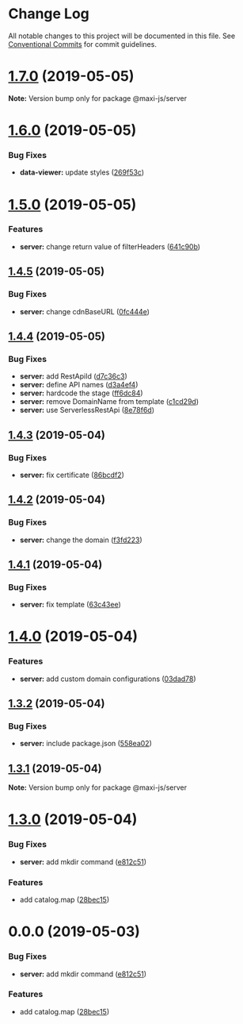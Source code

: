 # Change Log

All notable changes to this project will be documented in this file.
See [Conventional Commits](https://conventionalcommits.org) for commit guidelines.

# [1.7.0](https://github.com/kei-ito/maxi/compare/v1.6.0...v1.7.0) (2019-05-05)

**Note:** Version bump only for package @maxi-js/server





# [1.6.0](https://github.com/kei-ito/maxi/compare/v1.5.0...v1.6.0) (2019-05-05)


### Bug Fixes

* **data-viewer:** update styles ([269f53c](https://github.com/kei-ito/maxi/commit/269f53c))





# [1.5.0](https://github.com/kei-ito/maxi/compare/v1.4.5...v1.5.0) (2019-05-05)


### Features

* **server:** change return value of filterHeaders ([641c90b](https://github.com/kei-ito/maxi/commit/641c90b))





## [1.4.5](https://github.com/kei-ito/maxi/compare/v1.4.4...v1.4.5) (2019-05-05)


### Bug Fixes

* **server:** change cdnBaseURL ([0fc444e](https://github.com/kei-ito/maxi/commit/0fc444e))





## [1.4.4](https://github.com/kei-ito/maxi/compare/v1.4.3...v1.4.4) (2019-05-05)


### Bug Fixes

* **server:** add RestApiId ([d7c36c3](https://github.com/kei-ito/maxi/commit/d7c36c3))
* **server:** define API names ([d3a4ef4](https://github.com/kei-ito/maxi/commit/d3a4ef4))
* **server:** hardcode the stage ([ff6dc84](https://github.com/kei-ito/maxi/commit/ff6dc84))
* **server:** remove DomainName from template ([c1cd29d](https://github.com/kei-ito/maxi/commit/c1cd29d))
* **server:** use ServerlessRestApi ([8e78f6d](https://github.com/kei-ito/maxi/commit/8e78f6d))





## [1.4.3](https://github.com/kei-ito/maxi/compare/v1.4.2...v1.4.3) (2019-05-04)


### Bug Fixes

* **server:** fix certificate ([86bcdf2](https://github.com/kei-ito/maxi/commit/86bcdf2))





## [1.4.2](https://github.com/kei-ito/maxi/compare/v1.4.1...v1.4.2) (2019-05-04)


### Bug Fixes

* **server:** change the domain ([f3fd223](https://github.com/kei-ito/maxi/commit/f3fd223))





## [1.4.1](https://github.com/kei-ito/maxi/compare/v1.4.0...v1.4.1) (2019-05-04)


### Bug Fixes

* **server:** fix template ([63c43ee](https://github.com/kei-ito/maxi/commit/63c43ee))





# [1.4.0](https://github.com/kei-ito/maxi/compare/v1.3.2...v1.4.0) (2019-05-04)


### Features

* **server:** add custom domain configurations ([03dad78](https://github.com/kei-ito/maxi/commit/03dad78))





## [1.3.2](https://github.com/kei-ito/maxi/compare/v1.3.1...v1.3.2) (2019-05-04)


### Bug Fixes

* **server:** include package.json ([558ea02](https://github.com/kei-ito/maxi/commit/558ea02))





## [1.3.1](https://github.com/kei-ito/maxi/compare/v1.3.0...v1.3.1) (2019-05-04)

**Note:** Version bump only for package @maxi-js/server





# [1.3.0](https://github.com/kei-ito/maxi/compare/v1.2.3...v1.3.0) (2019-05-04)


### Bug Fixes

* **server:** add mkdir command ([e812c51](https://github.com/kei-ito/maxi/commit/e812c51))


### Features

* add catalog.map ([28bec15](https://github.com/kei-ito/maxi/commit/28bec15))





<a name="0.0.0"></a>
# 0.0.0 (2019-05-03)


### Bug Fixes

* **server:** add mkdir command ([e812c51](https://github.com/kei-ito/maxi/commit/e812c51))


### Features

* add catalog.map ([28bec15](https://github.com/kei-ito/maxi/commit/28bec15))
